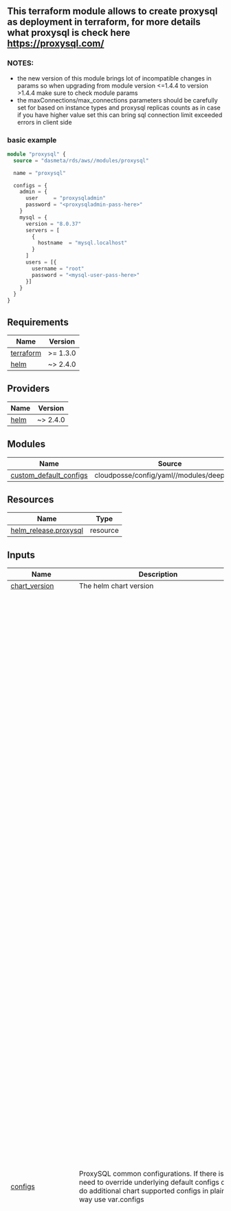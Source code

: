 ## This terraform module allows to create proxysql as deployment in terraform, for more details what proxysql is check here https://proxysql.com/

### NOTES:
- the new version of this module brings lot of incompatible changes in params so when upgrading from module version <=1.4.4 to version >1.4.4 make sure to check module params
- the maxConnections/max_connections parameters should be carefully set for based on instance types and proxysql replicas counts as in case if you have higher value set this can bring sql connection limit exceeded errors in client side

### basic example

```terraform
module "proxysql" {
  source = "dasmeta/rds/aws//modules/proxysql"

  name = "proxysql"

  configs = {
    admin = {
      user     = "proxysqladmin"
      password = "<proxysqladmin-pass-here>"
    }
    mysql = {
      version = "8.0.37"
      servers = [
        {
          hostname  = "mysql.localhost"
        }
      ]
      users = [{
        username = "root"
        password = "<mysql-user-pass-here>"
      }]
    }
  }
}
```
<!-- BEGINNING OF PRE-COMMIT-TERRAFORM DOCS HOOK -->
## Requirements

| Name | Version |
|------|---------|
| <a name="requirement_terraform"></a> [terraform](#requirement\_terraform) | >= 1.3.0 |
| <a name="requirement_helm"></a> [helm](#requirement\_helm) | ~> 2.4.0 |

## Providers

| Name | Version |
|------|---------|
| <a name="provider_helm"></a> [helm](#provider\_helm) | ~> 2.4.0 |

## Modules

| Name | Source | Version |
|------|--------|---------|
| <a name="module_custom_default_configs"></a> [custom\_default\_configs](#module\_custom\_default\_configs) | cloudposse/config/yaml//modules/deepmerge | 1.0.2 |

## Resources

| Name | Type |
|------|------|
| [helm_release.proxysql](https://registry.terraform.io/providers/hashicorp/helm/latest/docs/resources/release) | resource |

## Inputs

| Name | Description | Type | Default | Required |
|------|-------------|------|---------|:--------:|
| <a name="input_chart_version"></a> [chart\_version](#input\_chart\_version) | The helm chart version | `string` | `"0.1.3"` | no |
| <a name="input_configs"></a> [configs](#input\_configs) | ProxySQL common configurations. If there is need to override underlying default configs or do additional chart supported configs in plain way use var.configs | <pre>object({<br/>    admin = object({    # admin user credentials, this is required to set explicitly for security to not use default ones by mistake<br/>      user     = string # the username of proxysql admin user, ProxySql manages/stores its configs in its admin mysql database and one can use this credentials to connect to proxysql admin mysql server, service default port is 6032<br/>      password = string<br/>      port     = optional(number, 6032)<br/>    })<br/>    stats = optional(object({ # create a separate user in admin mysql server for using to access only statistics data, the web ui also uses this user for auth; this user is for internal/private use by default, so if you expose web ui endpoint make sure to set strong user/password<br/>      user       = optional(string, "sadmin")<br/>      password   = optional(string, "sadmin")<br/>      webEnabled = optional(bool, false) # allows to enable admin web UI(auth by stats user/password), with port forward the endpoint will be(https is must): https://127.0.0.1:6080/<br/>      webPort    = optional(number, 6080)<br/>    }), {})<br/>    mysql = object({                                 # mysql configuration, including servers, users and rules<br/>      servers = list(object({                        # list of mysql backend/target server instances, where each instance can be read or write type, NOTE: if you have just configured just one write server make sure to set readWriteSplit=false<br/>        hostname            = string                 # the hostname/domain/ip of backend mysql server<br/>        is_writer           = optional(bool, true)   # whether the server is write/main/master<br/>        max_connections     = optional(number, 340)  # the server/backend max connection count is based on aws instance type(or if you have mysql on premise it maybe configurable) and there is some expression to calculate this instanceMemoryInBytes/12582880, the value 300 may be used for 4GB memory instances like db.t3.medium<br/>        port                = optional(number, 3306) # the port of backend server<br/>        compression         = optional(bool, false)  # whether to enable compression<br/>        weight              = optional(number, 1000) # a value indicating the server's capacity relative to others in the same hostgroup. Used for load balancing<br/>        max_replication_lag = optional(number, 0)    # specifies the maximum acceptable replication lag (in seconds) for a read replica. in case if read replica have higher lag it will be disabled until lag will be acceptable again. maxReplicationLag=0 means the replication lag check is disabled.<br/>        use_ssl             = optional(number, 0)    # whether ssl/tls enabled for proxysql=>mysql backend server connection<br/>      }))<br/>      users = list(object({ # the list of backend server(the target mysql server) users, this users will be also used in client side to connect/communicate through proxysql with backend servers<br/>        username               = string<br/>        password               = string<br/>        max_connections        = optional(number, 340) # this limit is per node/server<br/>        use_ssl                = optional(number, 0)   # whether ssl/tls enforcing enabled for client=>proxysql connection<br/>        transaction_persistent = optional(number, 1)   # whether transaction all queries will go to same backend or not, so that rules will be ignored<br/>        active                 = optional(number, 1)   # whether the user is enabled<br/>        read_only              = optional(bool, false) # this controls user default_hostgroup, in case if true default_hostgroup=1 (meaning default hostgroup is write one if no rule matches), in case of false default_hostgroup=2 (write hostgroup)<br/>      }))<br/>      rules = optional(list(object({                   # the list of query routing rule, NOTES: order is important; one of `digest`, `match_digest` and `match_pattern` should be provided and `digest` have higher priority over rest two; also when readWriteSplit=true it will add additional 2 rules in the start and end of rules list to route queries to write/read hostgroups based on query type<br/>        digest                = optional(string, null) # the query digest hash value<br/>        match_digest          = optional(string, null) # match_digest regex string, this is case sensitive<br/>        match_pattern         = optional(string, null) # match_pattern regex string, this is case insensitive by default and can be used to cover all type of cased same queries<br/>        destination_hostgroup = optional(number, 0)    # the hostgroup to which queries will be routed, by default it is 0 meaning that queries will be routed to writes hostgroup<br/>        use_ssl               = optional(number, 0)    # whether ssl/tls enforcing enabled for client=>proxysql connection<br/>        cache_ttl             = optional(number, null) # whether caching enabled and how long will it remain, the number value is in milliseconds<br/>        active                = optional(number, 1)    # when set to 1 no further queries will be evaluated after this rule is matched and processed<br/>        apply                 = optional(number, 1)    # whether the rule is enabled<br/>        proxy_port            = optional(number, null) # the port to use to filter coming queries for the rule, if not passed the rule will apply to all ports<br/>      })), [])<br/>      version               = optional(string, "8.4.4")      # the ProxySQL by itself acts as mysql server and here we configure the version of mysql server of proxysql<br/>      ports                 = optional(list(number), [3306]) # mysql ports available for clients, by default we have single port setup but if there is need new ports can be added and in conjunction with rules proxy_port option we can have custom query routes, for example we can route all queries to write server for a port<br/>      maxConnections        = optional(number, 20480)        # the maximum number of client connections that ProxySQL will accept<br/>      queryRetriesOnFailure = optional(number, 3)            # the number of times ProxySQL will retry a query if it fails<br/>      waitTimeout           = optional(number, 28800000)     # the timeout (in milliseconds) for a client connection to remain idle before it is closed, the current value 28800000 ms = 8 hours<br/>      readWriteSplit        = optional(bool, false)          # this option allows to enable read and write splitting rules under mysql_query_rules config/table, the write ones go to hostgroup=0 and read ones go to hostgroup=1<br/>      queyCacheSizeMB       = optional(number, 226)          # the size of ProxySQL's query cache in megabytes<br/>    })<br/>    monitoring = optional( # prometheus metrics configs, `method` can be "annotations", "podMonitor" or "serviceMonitor"<br/>      object({<br/>        enabled    = optional(bool, true),<br/>        method     = optional(string, "annotations")<br/>        targetPort = optional(number, 6070)<br/>    }), {})<br/>    autoscaling = optional( # auto scale configs<br/>      object({ minReplicas = number, maxReplicas = number }),<br/>      { minReplicas = 2, maxReplicas = 10 }<br/>    )<br/>    resources = optional(object({ # replicas resource request/limits, this config values are mostly based on maxConnections count and queyCacheSizeMB values, so if you want more connections and more caching you may need to change this values also<br/>      limits = optional(object({<br/>        cpu    = optional(string, "100m")<br/>        memory = optional(string, "256Mi")<br/>        }), {<br/>        cpu    = "100m"<br/>        memory = "256Mi"<br/>      })<br/>      requests = optional(object({<br/>        cpu    = optional(string, "100m")<br/>        memory = optional(string, "256Mi")<br/>        }), {<br/>        cpu    = "100m"<br/>        memory = "256Mi"<br/>      })<br/>    }), {})<br/>  })</pre> | n/a | yes |
| <a name="input_create_namespace"></a> [create\_namespace](#input\_create\_namespace) | Whether to create namespace | `bool` | `true` | no |
| <a name="input_extra_configs"></a> [extra\_configs](#input\_extra\_configs) | Configurations to pass and override/extend default ones. Check the helm chart available configs here: https://github.com/dasmeta/helm/tree/proxysql-0.1.0/charts/proxysql | `any` | `{}` | no |
| <a name="input_name"></a> [name](#input\_name) | The name of helm release | `string` | `"proxysql"` | no |
| <a name="input_namespace"></a> [namespace](#input\_namespace) | Namespace | `string` | `"proxysql"` | no |

## Outputs

| Name | Description |
|------|-------------|
| <a name="output_final_config"></a> [final\_config](#output\_final\_config) | The helm chart final prepared configs |
<!-- END OF PRE-COMMIT-TERRAFORM DOCS HOOK -->
